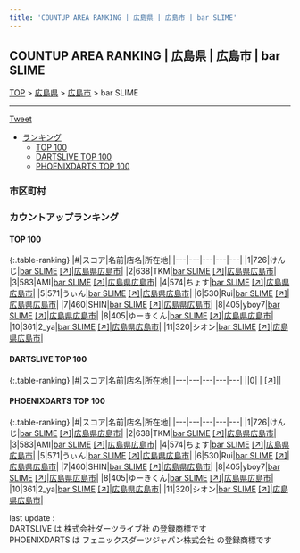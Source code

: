 ```yaml
---
title: 'COUNTUP AREA RANKING | 広島県 | 広島市 | bar SLIME'
---
```

## COUNTUP AREA RANKING | 広島県 | 広島市 | bar SLIME

[TOP](/darts/rank/) > [広島県](/darts/rank/広島県/) > [広島市](/darts/rank/広島県/広島市/) > bar SLIME

___

<a href="https://twitter.com/share?ref_src=twsrc%5Etfw" data-text="COUNTUP AREA RANKING | 広島県広島市bar SLIME" class="twitter-share-button" data-hashtags="DARTSLIVE,PHOENIXDARTS,darts,ダーツ" data-show-count="false">Tweet</a>

* [ランキング](#カウントアップランキング)
    * [TOP 100](#top-100)
    * [DARTSLIVE TOP 100](#dartslive-top-100)
    * [PHOENIXDARTS TOP 100](#phoenixdarts-top-100)

### 市区町村

<ul>

</ul>

### カウントアップランキング

#### TOP 100



{:.table-ranking}
|#|スコア|名前|店名|所在地|
|---|---|---|---|---|
|1|726|<span class="rank-name-pd">けんじ</span>|<a href="/darts/rank/shops/88819.html">bar SLIME</a> <a href="https://vs.phoenixdarts.com/jp/shop/shopDetailInfo/s_88819?s_seq=88819">[↗]</a>|<a href="/darts/rank/広島県/広島市">広島県広島市</a>|
|2|638|<span class="rank-name-pd">TKM</span>|<a href="/darts/rank/shops/88819.html">bar SLIME</a> <a href="https://vs.phoenixdarts.com/jp/shop/shopDetailInfo/s_88819?s_seq=88819">[↗]</a>|<a href="/darts/rank/広島県/広島市">広島県広島市</a>|
|3|583|<span class="rank-name-pd">AMI</span>|<a href="/darts/rank/shops/88819.html">bar SLIME</a> <a href="https://vs.phoenixdarts.com/jp/shop/shopDetailInfo/s_88819?s_seq=88819">[↗]</a>|<a href="/darts/rank/広島県/広島市">広島県広島市</a>|
|4|574|<span class="rank-name-pd">ちょす</span>|<a href="/darts/rank/shops/88819.html">bar SLIME</a> <a href="https://vs.phoenixdarts.com/jp/shop/shopDetailInfo/s_88819?s_seq=88819">[↗]</a>|<a href="/darts/rank/広島県/広島市">広島県広島市</a>|
|5|571|<span class="rank-name-pd">うぃん</span>|<a href="/darts/rank/shops/88819.html">bar SLIME</a> <a href="https://vs.phoenixdarts.com/jp/shop/shopDetailInfo/s_88819?s_seq=88819">[↗]</a>|<a href="/darts/rank/広島県/広島市">広島県広島市</a>|
|6|530|<span class="rank-name-pd">Rui</span>|<a href="/darts/rank/shops/88819.html">bar SLIME</a> <a href="https://vs.phoenixdarts.com/jp/shop/shopDetailInfo/s_88819?s_seq=88819">[↗]</a>|<a href="/darts/rank/広島県/広島市">広島県広島市</a>|
|7|460|<span class="rank-name-pd">SHIN</span>|<a href="/darts/rank/shops/88819.html">bar SLIME</a> <a href="https://vs.phoenixdarts.com/jp/shop/shopDetailInfo/s_88819?s_seq=88819">[↗]</a>|<a href="/darts/rank/広島県/広島市">広島県広島市</a>|
|8|405|<span class="rank-name-pd">yboy7</span>|<a href="/darts/rank/shops/88819.html">bar SLIME</a> <a href="https://vs.phoenixdarts.com/jp/shop/shopDetailInfo/s_88819?s_seq=88819">[↗]</a>|<a href="/darts/rank/広島県/広島市">広島県広島市</a>|
|8|405|<span class="rank-name-pd">ゆーきくん</span>|<a href="/darts/rank/shops/88819.html">bar SLIME</a> <a href="https://vs.phoenixdarts.com/jp/shop/shopDetailInfo/s_88819?s_seq=88819">[↗]</a>|<a href="/darts/rank/広島県/広島市">広島県広島市</a>|
|10|361|<span class="rank-name-pd">2_ya</span>|<a href="/darts/rank/shops/88819.html">bar SLIME</a> <a href="https://vs.phoenixdarts.com/jp/shop/shopDetailInfo/s_88819?s_seq=88819">[↗]</a>|<a href="/darts/rank/広島県/広島市">広島県広島市</a>|
|11|320|<span class="rank-name-pd">シオン</span>|<a href="/darts/rank/shops/88819.html">bar SLIME</a> <a href="https://vs.phoenixdarts.com/jp/shop/shopDetailInfo/s_88819?s_seq=88819">[↗]</a>|<a href="/darts/rank/広島県/広島市">広島県広島市</a>|


#### DARTSLIVE TOP 100



{:.table-ranking}
|#|スコア|名前|店名|所在地|
|---|---|---|---|---|
||0|<span class="rank-name-dl"> </span>|<a href="/darts/rank/shops/.html"></a> <a href="">[↗]</a>|<a href="/darts/rank//"></a>|


#### PHOENIXDARTS TOP 100



{:.table-ranking}
|#|スコア|名前|店名|所在地|
|---|---|---|---|---|
|1|726|<span class="rank-name-pd">けんじ</span>|<a href="/darts/rank/shops/88819.html">bar SLIME</a> <a href="https://vs.phoenixdarts.com/jp/shop/shopDetailInfo/s_88819?s_seq=88819">[↗]</a>|<a href="/darts/rank/広島県/広島市">広島県広島市</a>|
|2|638|<span class="rank-name-pd">TKM</span>|<a href="/darts/rank/shops/88819.html">bar SLIME</a> <a href="https://vs.phoenixdarts.com/jp/shop/shopDetailInfo/s_88819?s_seq=88819">[↗]</a>|<a href="/darts/rank/広島県/広島市">広島県広島市</a>|
|3|583|<span class="rank-name-pd">AMI</span>|<a href="/darts/rank/shops/88819.html">bar SLIME</a> <a href="https://vs.phoenixdarts.com/jp/shop/shopDetailInfo/s_88819?s_seq=88819">[↗]</a>|<a href="/darts/rank/広島県/広島市">広島県広島市</a>|
|4|574|<span class="rank-name-pd">ちょす</span>|<a href="/darts/rank/shops/88819.html">bar SLIME</a> <a href="https://vs.phoenixdarts.com/jp/shop/shopDetailInfo/s_88819?s_seq=88819">[↗]</a>|<a href="/darts/rank/広島県/広島市">広島県広島市</a>|
|5|571|<span class="rank-name-pd">うぃん</span>|<a href="/darts/rank/shops/88819.html">bar SLIME</a> <a href="https://vs.phoenixdarts.com/jp/shop/shopDetailInfo/s_88819?s_seq=88819">[↗]</a>|<a href="/darts/rank/広島県/広島市">広島県広島市</a>|
|6|530|<span class="rank-name-pd">Rui</span>|<a href="/darts/rank/shops/88819.html">bar SLIME</a> <a href="https://vs.phoenixdarts.com/jp/shop/shopDetailInfo/s_88819?s_seq=88819">[↗]</a>|<a href="/darts/rank/広島県/広島市">広島県広島市</a>|
|7|460|<span class="rank-name-pd">SHIN</span>|<a href="/darts/rank/shops/88819.html">bar SLIME</a> <a href="https://vs.phoenixdarts.com/jp/shop/shopDetailInfo/s_88819?s_seq=88819">[↗]</a>|<a href="/darts/rank/広島県/広島市">広島県広島市</a>|
|8|405|<span class="rank-name-pd">yboy7</span>|<a href="/darts/rank/shops/88819.html">bar SLIME</a> <a href="https://vs.phoenixdarts.com/jp/shop/shopDetailInfo/s_88819?s_seq=88819">[↗]</a>|<a href="/darts/rank/広島県/広島市">広島県広島市</a>|
|8|405|<span class="rank-name-pd">ゆーきくん</span>|<a href="/darts/rank/shops/88819.html">bar SLIME</a> <a href="https://vs.phoenixdarts.com/jp/shop/shopDetailInfo/s_88819?s_seq=88819">[↗]</a>|<a href="/darts/rank/広島県/広島市">広島県広島市</a>|
|10|361|<span class="rank-name-pd">2_ya</span>|<a href="/darts/rank/shops/88819.html">bar SLIME</a> <a href="https://vs.phoenixdarts.com/jp/shop/shopDetailInfo/s_88819?s_seq=88819">[↗]</a>|<a href="/darts/rank/広島県/広島市">広島県広島市</a>|
|11|320|<span class="rank-name-pd">シオン</span>|<a href="/darts/rank/shops/88819.html">bar SLIME</a> <a href="https://vs.phoenixdarts.com/jp/shop/shopDetailInfo/s_88819?s_seq=88819">[↗]</a>|<a href="/darts/rank/広島県/広島市">広島県広島市</a>|


<div class="footer border-top border-gray-light mt-5 pt-3 text-right text-gray">
    last update : <span style="font-weight: italic" id="foot_last_modified"></span><br />
    DARTSLIVE は 株式会社ダーツライブ社 の登録商標です<br />
    PHOENIXDARTS は フェニックスダーツジャパン株式会社 の登録商標です<br />
</div>

<script src="https://cdnjs.cloudflare.com/ajax/libs/jquery.tablesorter/2.31.3/js/jquery.tablesorter.min.js" integrity="sha512-qzgd5cYSZcosqpzpn7zF2ZId8f/8CHmFKZ8j7mU4OUXTNRd5g+ZHBPsgKEwoqxCtdQvExE5LprwwPAgoicguNg==" crossorigin="anonymous" referrerpolicy="no-referrer"></script>
<link rel="stylesheet" href="https://cdnjs.cloudflare.com/ajax/libs/jquery.tablesorter/2.31.3/css/theme.default.min.css" integrity="sha512-wghhOJkjQX0Lh3NSWvNKeZ0ZpNn+SPVXX1Qyc9OCaogADktxrBiBdKGDoqVUOyhStvMBmJQ8ZdMHiR3wuEq8+w==" crossorigin="anonymous" referrerpolicy="no-referrer" />
<script>
$(function() {
    $(".table-ranking").tablesorter({sortList:[[0, 0]]});
    $("#foot_last_modified").text(formatDate(new Date(document.lastModified), 'yyyy-MM-dd HH:mm:ss'));
});
</script>

<script async src="https://platform.twitter.com/widgets.js" charset="utf-8"></script>